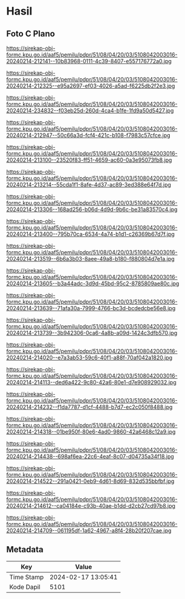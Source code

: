 # Hasil

## Foto C Plano

https://sirekap-obj-formc.kpu.go.id/aaf5/pemilu/pdpr/51/08/04/20/03/5108042003016-20240214-212141--10b83968-0111-4c39-8407-e557176772a0.jpg

https://sirekap-obj-formc.kpu.go.id/aaf5/pemilu/pdpr/51/08/04/20/03/5108042003016-20240214-212325--e95a2697-ef03-4026-a5ad-f6225db2f2e3.jpg

https://sirekap-obj-formc.kpu.go.id/aaf5/pemilu/pdpr/51/08/04/20/03/5108042003016-20240214-234832--f03eb25d-260d-4ca4-b1fe-1fd9a50d5427.jpg

https://sirekap-obj-formc.kpu.go.id/aaf5/pemilu/pdpr/51/08/04/20/03/5108042003016-20240214-212947--50c66a3d-fcf4-421c-b108-f7983c57cfce.jpg

https://sirekap-obj-formc.kpu.go.id/aaf5/pemilu/pdpr/51/08/04/20/03/5108042003016-20240214-213100--23520f83-ff51-4659-ac60-0a3e95073fb8.jpg

https://sirekap-obj-formc.kpu.go.id/aaf5/pemilu/pdpr/51/08/04/20/03/5108042003016-20240214-213214--55cda1f1-8afe-4d37-ac89-3ed388e64f7d.jpg

https://sirekap-obj-formc.kpu.go.id/aaf5/pemilu/pdpr/51/08/04/20/03/5108042003016-20240214-213306--168ad256-b06d-4d9d-9b6c-be31a83570c4.jpg

https://sirekap-obj-formc.kpu.go.id/aaf5/pemilu/pdpr/51/08/04/20/03/5108042003016-20240214-213400--795b70ca-6534-4a74-b1d1-c26369b67d7f.jpg

https://sirekap-obj-formc.kpu.go.id/aaf5/pemilu/pdpr/51/08/04/20/03/5108042003016-20240214-213519--6b6a3b03-8aee-49a8-b180-f880804d7e1a.jpg

https://sirekap-obj-formc.kpu.go.id/aaf5/pemilu/pdpr/51/08/04/20/03/5108042003016-20240214-213605--b3a44adc-3d9d-45bd-95c2-8785809ae80c.jpg

https://sirekap-obj-formc.kpu.go.id/aaf5/pemilu/pdpr/51/08/04/20/03/5108042003016-20240214-213639--71afa30a-7999-4766-bc3d-bcdedcbe56e8.jpg

https://sirekap-obj-formc.kpu.go.id/aaf5/pemilu/pdpr/51/08/04/20/03/5108042003016-20240214-213739--3b942306-0ca6-4a8b-a09d-1424c3dfb570.jpg

https://sirekap-obj-formc.kpu.go.id/aaf5/pemilu/pdpr/51/08/04/20/03/5108042003016-20240214-214020--e7a3ab53-59c6-40f1-a88f-70af042a1820.jpg

https://sirekap-obj-formc.kpu.go.id/aaf5/pemilu/pdpr/51/08/04/20/03/5108042003016-20240214-214113--ded6a422-9c80-42a6-80e1-d7e908929032.jpg

https://sirekap-obj-formc.kpu.go.id/aaf5/pemilu/pdpr/51/08/04/20/03/5108042003016-20240214-214232--f1da7787-d1cf-4488-b7d7-ec2c050f8488.jpg

https://sirekap-obj-formc.kpu.go.id/aaf5/pemilu/pdpr/51/08/04/20/03/5108042003016-20240214-214318--01be950f-80e6-4ad0-9860-42a6468c12a9.jpg

https://sirekap-obj-formc.kpu.go.id/aaf5/pemilu/pdpr/51/08/04/20/03/5108042003016-20240214-214438--698af6ea-22c6-4eaf-8c07-d04735a34f18.jpg

https://sirekap-obj-formc.kpu.go.id/aaf5/pemilu/pdpr/51/08/04/20/03/5108042003016-20240214-214522--291a0421-0eb9-4d61-8d69-832d535bbfbf.jpg

https://sirekap-obj-formc.kpu.go.id/aaf5/pemilu/pdpr/51/08/04/20/03/5108042003016-20240214-214612--ca04184e-c93b-40ae-b1dd-d2cb27cd97b8.jpg

https://sirekap-obj-formc.kpu.go.id/aaf5/pemilu/pdpr/51/08/04/20/03/5108042003016-20240214-214709--061195df-1a62-4967-a8f4-28b20f207cae.jpg


## Metadata

| Key        | Value               |
| ---------- | ------------------- |
| Time Stamp | 2024-02-17 13:05:41 |
| Kode Dapil | 5101                |



